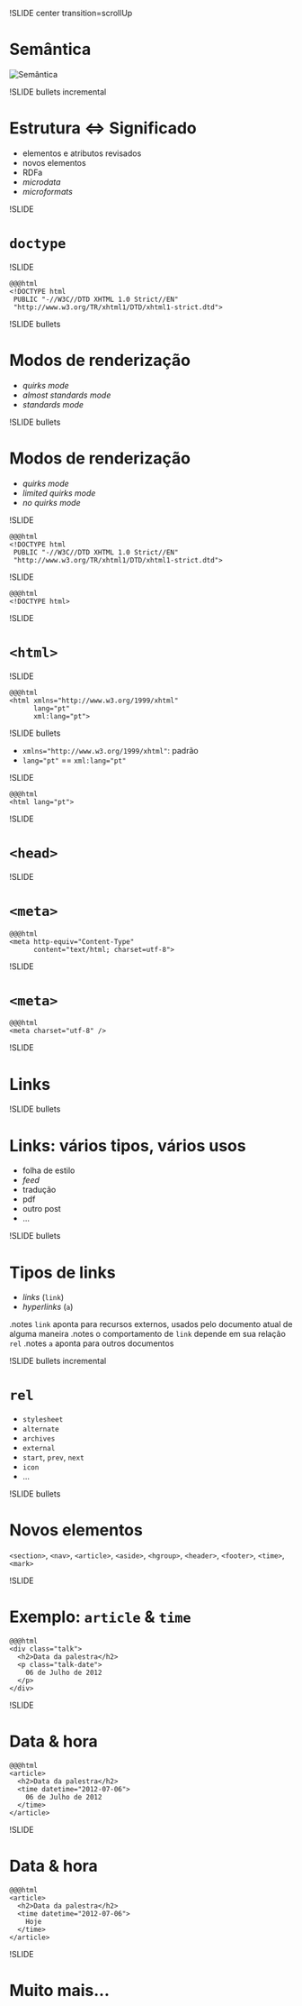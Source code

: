 !SLIDE center transition=scrollUp

# Semântica #

![Semântica](semantics.png)

!SLIDE bullets incremental

# Estrutura <=> Significado #

* elementos e atributos revisados
* novos elementos
* RDFa
* _microdata_
* _microformats_



!SLIDE

# `doctype` #

!SLIDE

    @@@html
    <!DOCTYPE html
     PUBLIC "-//W3C//DTD XHTML 1.0 Strict//EN"
     "http://www.w3.org/TR/xhtml1/DTD/xhtml1-strict.dtd">

!SLIDE bullets

# Modos de renderização #

* _quirks mode_
* _almost standards mode_
* _standards mode_

!SLIDE bullets

# Modos de renderização #

* _quirks mode_
* _limited quirks mode_
* _no quirks mode_

!SLIDE

    @@@html
    <!DOCTYPE html
     PUBLIC "-//W3C//DTD XHTML 1.0 Strict//EN"
     "http://www.w3.org/TR/xhtml1/DTD/xhtml1-strict.dtd">

!SLIDE

    @@@html
    <!DOCTYPE html>



!SLIDE

# `<html>` #

!SLIDE

    @@@html
    <html xmlns="http://www.w3.org/1999/xhtml"
          lang="pt"
          xml:lang="pt">

!SLIDE bullets

* `xmlns="http://www.w3.org/1999/xhtml"`: padrão
* `lang="pt"` == `xml:lang="pt"`

!SLIDE

    @@@html
    <html lang="pt">





!SLIDE

# `<head>` #

!SLIDE

# `<meta>` #

    @@@html
    <meta http-equiv="Content-Type"
          content="text/html; charset=utf-8">

!SLIDE

# `<meta>` #

    @@@html
    <meta charset="utf-8" />





!SLIDE

# Links #


!SLIDE bullets

# Links: vários tipos, vários usos #

* folha de estilo
* _feed_
* tradução
* pdf
* outro post
* ...

!SLIDE bullets

# Tipos de links #

* _links_ (`link`)
* _hyperlinks_ (`a`)

.notes `link` aponta para recursos externos, usados pelo documento atual de alguma maneira
.notes o comportamento de `link` depende em sua relação `rel`
.notes `a` aponta para outros documentos

!SLIDE bullets incremental

# `rel` #

* `stylesheet`
* `alternate`
* `archives`
* `external`
* `start`, `prev`, `next`
* `icon`
* ...





!SLIDE bullets

# Novos elementos #

`<section>`, `<nav>`, `<article>`, `<aside>`, `<hgroup>`,
`<header>`, `<footer>`, `<time>`, `<mark>`

!SLIDE

# Exemplo: `article` & `time` #

    @@@html
    <div class="talk">
      <h2>Data da palestra</h2>
      <p class="talk-date">
        06 de Julho de 2012
      </p>
    </div>

!SLIDE

# Data & hora #

    @@@html
    <article>
      <h2>Data da palestra</h2>
      <time datetime="2012-07-06">
        06 de Julho de 2012
      </time>
    </article>

!SLIDE

# Data & hora #

    @@@html
    <article>
      <h2>Data da palestra</h2>
      <time datetime="2012-07-06">
        Hoje
      </time>
    </article>




!SLIDE

# Muito mais... #
